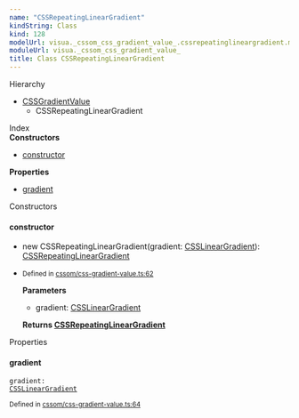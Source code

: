 ```yaml
---
name: "CSSRepeatingLinearGradient"
kindString: Class
kind: 128
modelUrl: visua._cssom_css_gradient_value_.cssrepeatinglineargradient.md
moduleUrl: visua._cssom_css_gradient_value_
title: Class CSSRepeatingLinearGradient
---
```



<section class="pt-2 tsd-panel tsd-hierarchy">
<div class="lead">Hierarchy</div>
<ul class="pl-3 tsd-hierarchy list-style-initial">
<li>
<a href=".visua._cssom_css_gradient_value_.cssgradientvalue/" class="tsd-signature-type">CSSGradientValue</a>
<ul class="pl-3 tsd-hierarchy list-style-initial">
<li>
<span class="target">CSSRepeatingLinearGradient</span>

</li>
</ul>
</li>
</ul>

</section>





<section >
<div class="lead pb-2">Index</div>
<section class="tsd-panel tsd-index-panel">
<div class="tsd-index-content">
<section class="tsd-index-section ">
<strong>Constructors</strong>
<ul>
<li class=""><a href=".visua._cssom_css_gradient_value_.cssrepeatinglineargradient/#constructor" class="tsd-kind-icon">constructor</a></li>
</ul>
</section>
<section class="tsd-index-section ">
<strong>Properties</strong>
<ul>
<li class=""><a href=".visua._cssom_css_gradient_value_.cssrepeatinglineargradient/#gradient" class="tsd-kind-icon">gradient</a></li>
</ul>
</section>
</div>
</section>
</section>
<section>
<div class="lead">Constructors</div>
<section class="pb-4 pt-2 ">
<div class="d-flex flex-row">

<h4 id="constructor">constructor</h4>
</div>

<ul class="tsd-signatures ">
<li class="tsd-signature tsd-kind-icon">new CSSRepeating<wbr>Linear<wbr>Gradient<span class="tsd-signature-symbol">(</span>gradient<span class="tsd-signature-symbol">: </span><a href=".visua._cssom_css_gradient_value_.csslineargradient/" class="tsd-signature-type">CSSLinearGradient</a><span class="tsd-signature-symbol">)</span><span class="tsd-signature-symbol">: </span><a href=".visua._cssom_css_gradient_value_.cssrepeatinglineargradient/" class="tsd-signature-type">CSSRepeatingLinearGradient</a></li>
</ul>

<ul class="tsd-descriptions">
<li class="tsd-description">
<aside class="tsd-sources pb-2">
<div class="d-flex flex-column">
<small class="text-muted">Defined in <a href="https://github.com/umbopepato/visua/blob/dbefde1/src/cssom/css-gradient-value.ts#L62">cssom/css-gradient-value.ts:62</a></small>
</div>
</aside>


<strong>Parameters</strong>
<ul class="pl-3 pb-2 list-style-initial">
<li>
<div class="h6 mb-0">gradient: <a href=".visua._cssom_css_gradient_value_.csslineargradient/" class="tsd-signature-type">CSSLinearGradient</a></div>


</li>
</ul>

<strong>Returns <a href=".visua._cssom_css_gradient_value_.cssrepeatinglineargradient/" class="tsd-signature-type">CSSRepeatingLinearGradient</a></strong>


</li>
</ul>

</section>
</section>
<section>
<div class="lead">Properties</div>
<section class="pb-4 pt-2 ">
<div class="d-flex flex-row">

<h4 id="gradient">gradient</h4>
</div>

<code class="tsd-signature tsd-kind-icon">gradient<span class="tsd-signature-symbol">:</span> <a href=".visua._cssom_css_gradient_value_.csslineargradient/" class="tsd-signature-type">CSSLinearGradient</a></code>

<aside class="tsd-sources pb-2">
<div class="d-flex flex-column">
<small class="text-muted">Defined in <a href="https://github.com/umbopepato/visua/blob/dbefde1/src/cssom/css-gradient-value.ts#L64">cssom/css-gradient-value.ts:64</a></small>
</div>
</aside>




</section>
</section>
